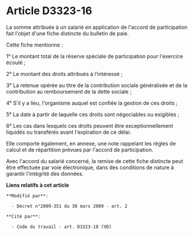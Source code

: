 # Article D3323-16

La somme attribuée à un salarié en application de l'accord de participation fait l'objet d'une fiche distincte du bulletin de
paie.

Cette fiche mentionne :

1° Le montant total de la réserve spéciale de participation pour l'exercice écoulé ;

2° Le montant des droits attribués à l'intéressé ;

3° La retenue opérée au titre de la contribution sociale généralisée et de la contribution au remboursement de la dette
sociale ;

4° S'il y a lieu, l'organisme auquel est confiée la gestion de ces droits ;

5° La date à partir de laquelle ces droits sont négociables ou exigibles ;

6° Les cas dans lesquels ces droits peuvent être exceptionnellement liquidés ou transférés avant l'expiration de ce délai.

Elle comporte également, en annexe, une note rappelant les règles de calcul et de répartition prévues par l'accord de
participation.

Avec l'accord du salarié concerné, la remise de cette fiche distincte peut être effectuée par voie électronique, dans des
conditions de nature à garantir l'intégrité des données.

**Liens relatifs à cet article**

	**Modifié par**:

	  - Décret n°2009-351 du 30 mars 2009 - art. 2

	**Cité par**:

	  - Code du travail - art. D3323-18 (VD)
